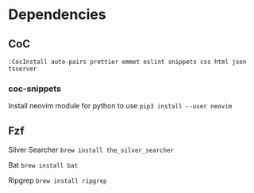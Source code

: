 # Dependencies

## CoC

`:CocInstall auto-pairs prettier emmet eslint snippets css html json tsserver`

### coc-snippets
Install neovim module for python to use
`pip3 install --user neovim`

## Fzf
Silver Searcher
`brew install the_silver_searcher`

Bat
`brew install bat`

Ripgrep
`brew install ripgrep`
